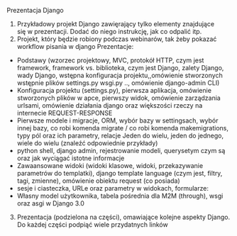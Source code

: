 Prezentacja Django

1. Przykładowy projekt Django zawięrający tylko elementy znajdujące się w prezentacji. Dodać do niego instrukcję, jak co odpalić itp.
2. Projekt, który będzie robiony podczas webinarów, tak żeby pokazać workflow pisania w django
Prezentacje:
* Podstawy (wzorzec projektowy, MVC, protokół HTTP, czym jest framework, framework vs. biblioteka, czym jest Django, zalety Django, wady Django, wstępna konfiguracja projektu,,omówienie stworzonych wstępnie plików settings.py wsgi.py .., omówienie django-admin CLI)
* Konfiguracja projektu (settings.py), pierwsza aplikacja, omówienie stworzonych plików w apce, pierwszy widok, omówienie zarządzania urlsami, omówienie działania django oraz większości rzeczy na internecie REQUEST-RESPONSE
* Pierwsze modele i migracje, ORM, wybór bazy w settingsach, wybór innej bazy, co robi komenda migrate / co robi komenda makemigrations, typy pól oraz ich parametry, relacje Jeden do wielu, jeden do jednego, wiele do wielu (znaleźć odpowiednie przykłady)
* python shell, django admin, rejestrowanie modeli, querysetym czym są oraz jak
wyciągać istotne informacje
* Zawaansowane widoki (widoki klasowe, widoki, przekazywanie parametrów do templatki), django template language (czym jest, filtry, tagi, zmienne), omówienie obiektu request (co posiada)
* sesje i ciasteczka, URLe oraz parametry w widokach, formularze:
* Własny model użytkownika, tabela pośrednia dla M2M (through), wsgi oraz asgi w Django 3.0

3. Prezentacja (podzielona na części), omawiające kolejne aspekty Django. Do każdej części podpiąć wiele przydatnych linków

